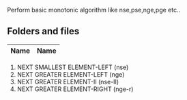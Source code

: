 Perform basic monotonic algorithm like nse,pse,nge,pge etc..

## Folders and files

Name | Name  
--- | ---  
1. NEXT SMALLEST ELEMENT-LEFT (nse)  
2. NEXT GREATER ELEMENT-LEFT (nge)  
3. NEXT GREATER ELEMENT-II (nse-II)  
4. NEXT GREATER ELEMENT-RIGHT (nge-r)  


